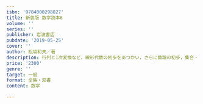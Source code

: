 ```yaml
---
isbn: '9784000298827'
title: 新装版 数学読本6
volume: ''
series: ''
publisher: 岩波書店
pubdate: '2019-05-25'
cover: ''
author: 松坂和夫／著
description: 行列と1次変換など，線形代数の初歩をあつかい，さらに数論の初歩，集合・論理などの現代数学の基礎概念へ．
price: '2300'
genre: ''
target: 一般
format: 全集・双書
content: 数学

---
```


